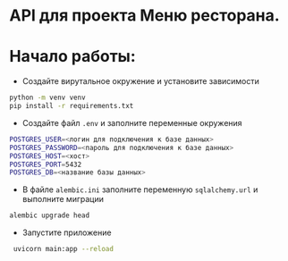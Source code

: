 # API для проекта Меню ресторана.


# Начало работы:
* Создайте вирутальное окружение и установите зависимости
```bash
python -m venv venv
pip install -r requirements.txt
```
* Создайте файл `.env` и заполните переменные окружения
```bash
POSTGRES_USER=<логин для подключения к базе данных>
POSTGRES_PASSWORD=<пароль для подключения к базе данных>
POSTGRES_HOST=<хост>
POSTGRES_PORT=5432
POSTGRES_DB=<название базы данных>
```
* В файле `alembic.ini` заполните переменную `sqlalchemy.url` и выполните миграции
```bash
alembic upgrade head
```
* Запустите приложение
```bash
 uvicorn main:app --reload
```

